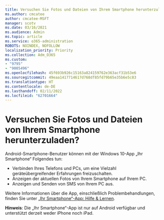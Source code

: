 ```yaml
---
title: Versuchen Sie Fotos und Dateien von Ihrem Smartphone herunterzuladen?
ms.author: cmcatee
author: cmcatee-MSFT
manager: scotv
ms.date: 03/16/2021
ms.audience: Admin
ms.topic: article
ms.service: o365-administration
ROBOTS: NOINDEX, NOFOLLOW
localization_priority: Priority
ms.collection: Adm_O365
ms.custom:
- "9795"
- "9005496"
ms.openlocfilehash: 45f693b926c15163a824159762e363acf31b53e6
ms.sourcegitcommit: 49eaa1417714617d768df85fd79b65e35b6e5c83
ms.translationtype: HT
ms.contentlocale: de-DE
ms.lasthandoff: 02/11/2022
ms.locfileid: "62701664"
---
```

# <a name="are-you-trying-to-download-photos-and-files-from-your-phone"></a>Versuchen Sie Fotos und Dateien von Ihrem Smartphone herunterzuladen?

Android-Smartphone-Benutzer können mit der Windows 10-App „Ihr Smartphone“ Folgendes tun:

- Verbinden Ihres Telefons und PCs, um eine Vielzahl geräteübergreifender Erfahrungen freizuschalten.
- Anzeigen der aktuellen Fotos von Ihrem Smartphone auf Ihrem PC.
- Anzeigen und Senden von SMS von Ihrem PC aus.

Weitere Informationen über die App, einschließlich Problembehandlungen, finden Sie unter [„Ihr Smartphone“-App: Hilfe & Lernen](https://support.microsoft.com/your-phone-app).

**Hinweis**: Die „Ihr Smartphone“-App ist nur auf Android verfügbar und unterstützt derzeit weder iPhone noch iPad.